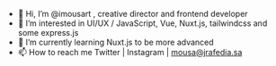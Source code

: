 - 👋 Hi, I’m @imousart , creative director and frontend developer
- 👀 I’m interested in UI/UX / JavaScript, Vue, Nuxt.js, tailwindcss and some express.js 
- 🌱 I’m currently learning Nuxt.js to be more advanced
- 📫 How to reach me  Twitter | Instagram | mousa@jrafedia.sa

<!---
imousart/imousart is a ✨ special ✨ repository because its `README.md` (this file) appears on your GitHub profile.
You can click the Preview link to take a look at your changes.
--->
